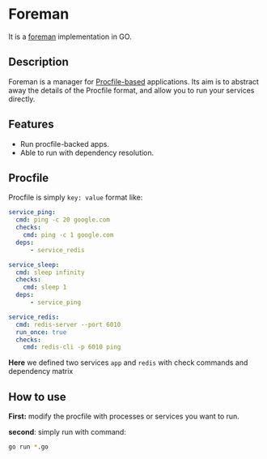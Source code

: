 # Foreman
It is a [foreman](https://github.com/ddollar/foreman) implementation in GO.

## Description
Foreman is a manager for [Procfile-based](https://en.wikipedia.org/wiki/Procfs) applications. Its aim is to abstract away the details of the Procfile format, and allow you to run your services directly.

## Features
- Run procfile-backed apps.
- Able to run with dependency resolution.

## Procfile
Procfile is simply `key: value` format like:
```yaml
service_ping:
  cmd: ping -c 20 google.com 
  checks:
    cmd: ping -c 1 google.com
  deps: 
      - service_redis

service_sleep:
  cmd: sleep infinity
  checks:
    cmd: sleep 1
  deps: 
      - service_ping

service_redis:
  cmd: redis-server --port 6010
  run_once: true
  checks:
    cmd: redis-cli -p 6010 ping
```
**Here** we defined two services `app` and `redis` with check commands and dependency matrix

## How to use
**First:** modify the procfile with processes or services you want to run.

**second**: simply run with command: 
```sh
go run *.go
```

